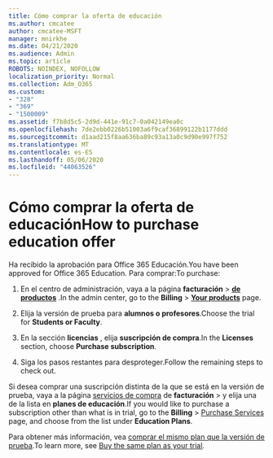 ```yaml
---
title: Cómo comprar la oferta de educación
ms.author: cmcatee
author: cmcatee-MSFT
manager: mnirkhe
ms.date: 04/21/2020
ms.audience: Admin
ms.topic: article
ROBOTS: NOINDEX, NOFOLLOW
localization_priority: Normal
ms.collection: Adm_O365
ms.custom:
- "328"
- "369"
- "1500009"
ms.assetid: f7b8d5c5-2d9d-441e-91c7-0a042149ea0c
ms.openlocfilehash: 7de2ebb0226b51003a6f9caf36899122b1177ddd
ms.sourcegitcommit: d1aad215f8aa636ba89c93a13a0c9d90e997f752
ms.translationtype: MT
ms.contentlocale: es-ES
ms.lasthandoff: 05/06/2020
ms.locfileid: "44063526"
---
```

# <a name="how-to-purchase-education-offer"></a><span data-ttu-id="0dcd1-102">Cómo comprar la oferta de educación</span><span class="sxs-lookup"><span data-stu-id="0dcd1-102">How to purchase education offer</span></span>

<span data-ttu-id="0dcd1-103">Ha recibido la aprobación para Office 365 Educación.</span><span class="sxs-lookup"><span data-stu-id="0dcd1-103">You have been approved for Office 365 Education.</span></span> <span data-ttu-id="0dcd1-104">Para comprar:</span><span class="sxs-lookup"><span data-stu-id="0dcd1-104">To purchase:</span></span>
  
1. <span data-ttu-id="0dcd1-105">En el centro de administración, vaya a la página **facturación** \> **[de productos](https://go.microsoft.com/fwlink/p/?linkid=842054)** .</span><span class="sxs-lookup"><span data-stu-id="0dcd1-105">In the admin center, go to the **Billing** \> **[Your products](https://go.microsoft.com/fwlink/p/?linkid=842054)** page.</span></span>

2. <span data-ttu-id="0dcd1-106">Elija la versión de prueba para **alumnos o profesores**.</span><span class="sxs-lookup"><span data-stu-id="0dcd1-106">Choose the trial for **Students or Faculty**.</span></span>

3. <span data-ttu-id="0dcd1-107">En la sección **licencias** , elija **suscripción de compra**.</span><span class="sxs-lookup"><span data-stu-id="0dcd1-107">In the **Licenses** section, choose **Purchase subscription**.</span></span>

4. <span data-ttu-id="0dcd1-108">Siga los pasos restantes para desproteger.</span><span class="sxs-lookup"><span data-stu-id="0dcd1-108">Follow the remaining steps to check out.</span></span>

<span data-ttu-id="0dcd1-109">Si desea comprar una suscripción distinta de la que se está en la versión de prueba, vaya a la página [servicios de compra](https://go.microsoft.com/fwlink/p/?linkid=868433) de **facturación** \> y elija una de la lista en **planes de educación**.</span><span class="sxs-lookup"><span data-stu-id="0dcd1-109">If you would like to purchase a subscription other than what is in trial, go to the **Billing** \> [Purchase Services](https://go.microsoft.com/fwlink/p/?linkid=868433) page, and choose from the list under **Education Plans**.</span></span>

<span data-ttu-id="0dcd1-110">Para obtener más información, vea [comprar el mismo plan que la versión de prueba](https://docs.microsoft.com//office365/admin/subscriptions-and-billing/buy-a-subscription-from-your-free-trial#buy-the-same-plan-as-your-trial).</span><span class="sxs-lookup"><span data-stu-id="0dcd1-110">To learn more, see [Buy the same plan as your trial](https://docs.microsoft.com//office365/admin/subscriptions-and-billing/buy-a-subscription-from-your-free-trial#buy-the-same-plan-as-your-trial).</span></span>